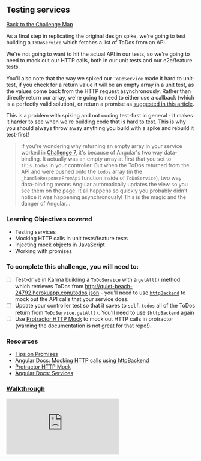 ## Testing services

[Back to the Challenge Map](00_challenge_map.md)

As a final step in replicating the original design spike, we're going to test
building a `ToDoService` which fetches a list of ToDos from an API.

We're not going to want to hit the actual API in our tests, so we're going to need to mock out our HTTP calls, both in our unit tests and our e2e/feature tests.

You'll also note that the way we spiked our `ToDoService` made it hard to unit-test, if you check for a return value it will be an empty array in a unit test, as the values come back from the HTTP request asynchronously. Rather than directly return our array, we're going to need to either use a callback (which is a perfectly valid solution), or return a promise as [suggested in this article](http://blog.ninja-squad.com/2015/05/28/angularjs-promises/).

This is a problem with spiking and not coding test-first in general - it makes it harder to see when we're building code that is hard to test. This is why you should always throw away anything you build with a spike and rebuild it test-first!

> If you're wondering why returning an empty array in your service worked in [Challenge 7](walkthroughs/07_connecting_to_an_api), it's because of Angular's two way data-binding. It actually was an empty array at first that you set to `this.todos` in your controller. But when the ToDos returned from the API and were pushed onto the `todos` array (in the `_handleResponseFromApi` function inside of `ToDoService`), two way data-binding means Angular automatically updates the view so you see them on the page. It all happens so quickly you probably didn't notice it was happening asynchronously! This is the magic and the danger of Angular...

### Learning Objectives covered
- Testing services
- Mocking HTTP calls in unit tests/feature tests
- Injecting mock objects in JavaScript
- Working with promises

### To complete this challenge, you will need to:

- [ ] Test-drive in Karma building a `ToDoService` with a `getAll()` method which retrieves ToDos from http://quiet-beach-24792.herokuapp.com/todos.json - you'll
  need to use [`httpBackend`](https://docs.angularjs.org/api/ngMock/service/$httpBackend) to mock out the API calls that your service does.
- [ ] Update your controller test so that it saves to `self.todos` all of the ToDos return from `ToDoService.getAll()`. You'll need to use `$httpBackend` again
- [ ] Use [Protractor HTTP Mock](https://github.com/atecarlos/protractor-http-mock) to mock out HTTP calls in protractor (warning the documentation is not great for that repo!).

### Resources

- [Tips on Promises](http://blog.ninja-squad.com/2015/05/28/angularjs-promises/)
- [Angular Docs: Mocking HTTP calls using httpBackend](https://docs.angularjs.org/api/ngMock/service/$httpBackend)
- [Protractor HTTP Mock](https://github.com/atecarlos/protractor-http-mock)
- [Angular Docs: Services](https://docs.angularjs.org/guide/services)

### [Walkthrough](walkthroughs/13_testing_services.md)


![Tracking pixel](https://githubanalytics.herokuapp.com/course/further_javascript/deprecated/angular_challenges_and_walkthroughs/13_testing_services.md)
